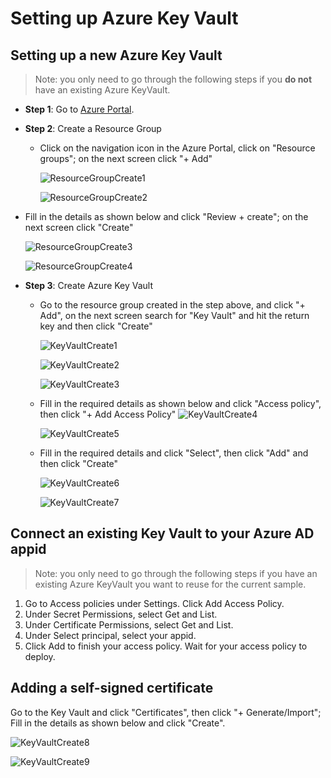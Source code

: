 # Setting up Azure Key Vault

## Setting up a new Azure Key Vault

> Note: you only need to go through the following steps if you **do not** have an existing Azure KeyVault.

- **Step 1**: Go to [Azure Portal](https://portal.azure.com/).

- **Step 2**: Create a Resource Group
  - Click on the navigation icon in the Azure Portal, click on "Resource groups"; on the next screen click "+ Add"

    ![ResourceGroupCreate1](docs/rg1.png)

    ![ResourceGroupCreate2](docs/rg2.png)

- Fill in the details as shown below and click "Review + create"; on the next screen click "Create"

    ![ResourceGroupCreate3](docs/rg3.png)

    ![ResourceGroupCreate4](docs/rg4.png)

- **Step 3**: Create Azure Key Vault
  - Go to the resource group created in the step above, and click "+ Add", on the next screen search for "Key Vault" and hit the return key and then click "Create"

    ![KeyVaultCreate1](docs/kv1.png)

    ![KeyVaultCreate2](docs/kv2.png)

    ![KeyVaultCreate3](docs/kv3.png)

  - Fill in the required details as shown below and click "Access policy", then click "+ Add Access Policy"
    ![KeyVaultCreate4](docs/kv4.png)

    ![KeyVaultCreate5](docs/kv5.png)

  - Fill in the required details and click "Select", then click "Add" and then click "Create"

    ![KeyVaultCreate6](docs/kv6.png)

    ![KeyVaultCreate7](docs/kv7.png)

## Connect an existing Key Vault to your Azure AD appid

> Note: you only need to go through the following steps if you have an existing Azure KeyVault you want to reuse for the current sample.

1. Go to Access policies under Settings. Click Add Access Policy.
1. Under Secret Permissions, select Get and List.
1. Under Certificate Permissions, select Get and List.
1. Under Select principal, select your appid.
1. Click Add to finish your access policy. Wait for your access policy to deploy.

## Adding a self-signed certificate

Go to the Key Vault and click "Certificates", then click "+ Generate/Import"; Fill in the details as shown below and click "Create".

![KeyVaultCreate8](docs/kv8.png)

![KeyVaultCreate9](docs/kv9.png)
